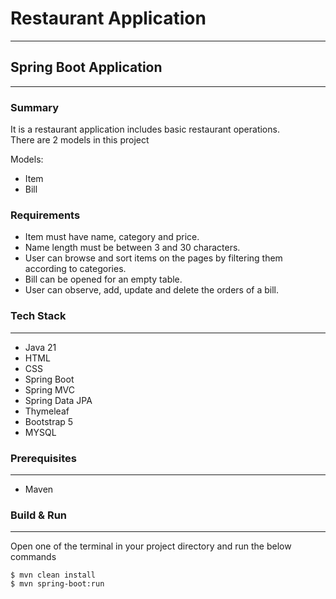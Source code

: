 # Restaurant Application
---

## Spring Boot Application
---

### Summary
It is a restaurant application includes basic restaurant operations.<br/>
There are 2 models in this project

Models:
- Item
- Bill

### Requirements
- Item must have name, category and price.
- Name length must be between 3 and 30 characters.
- User can browse and sort items on the pages by filtering them according to categories.
- Bill can be opened for an empty table.
- User can observe, add, update and delete the orders of a bill.

### Tech Stack
---
- Java 21
- HTML
- CSS
- Spring Boot
- Spring MVC
- Spring Data JPA
- Thymeleaf
- Bootstrap 5
- MYSQL

### Prerequisites
---
- Maven

### Build & Run
---
Open one of the terminal in your project directory and run the below commands

```
$ mvn clean install
$ mvn spring-boot:run
```
